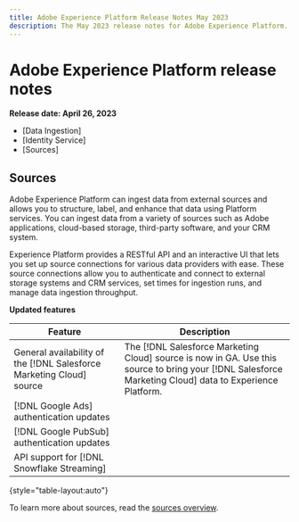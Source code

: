```yaml
---
title: Adobe Experience Platform Release Notes May 2023
description: The May 2023 release notes for Adobe Experience Platform.
---
```

# Adobe Experience Platform release notes 

**Release date: April 26, 2023**

- [Data Ingestion]
- [Identity Service]
- [Sources]

## Sources

Adobe Experience Platform can ingest data from external sources and allows you to structure, label, and enhance that data using Platform services. You can ingest data from a variety of sources such as Adobe applications, cloud-based storage, third-party software, and your CRM system.

Experience Platform provides a RESTful API and an interactive UI that lets you set up source connections for various data providers with ease. These source connections allow you to authenticate and connect to external storage systems and CRM services, set times for ingestion runs, and manage data ingestion throughput.

**Updated features**

| Feature | Description |
| --- | --- |
| General availability of the [!DNL Salesforce Marketing Cloud] source | The [!DNL Salesforce Marketing Cloud] source is now in GA. Use this source to bring your [!DNL Salesforce Marketing Cloud] data to Experience Platform. |
| [!DNL Google Ads] authentication updates |
| [!DNL Google PubSub] authentication updates |
| API support for [!DNL Snowflake Streaming] |

{style="table-layout:auto"}

To learn more about sources, read the [sources overview](../../sources/home.md).